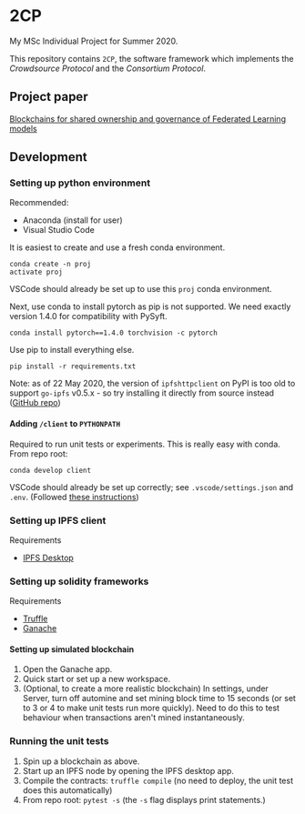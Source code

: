 # 2CP

My MSc Individual Project for Summer 2020.

This repository contains `2CP`, the software framework which implements the _Crowdsource Protocol_ and the _Consortium Protocol_.

## Project paper
[Blockchains for shared ownership and governance of Federated Learning models](https://1drv.ms/b/s!Ag6l4RY3j8vthYUVJIWq1XYcFK2D-g?e=B80G7n)

## Development

### Setting up python environment

Recommended:
- Anaconda (install for user)
- Visual Studio Code

It is easiest to create and use a fresh conda environment.
```
conda create -n proj
activate proj
```
VSCode should already be set up to use this `proj` conda environment.

Next, use conda to install pytorch as pip is not supported.
We need exactly version 1.4.0 for compatibility with PySyft.
```
conda install pytorch==1.4.0 torchvision -c pytorch
```

Use pip to install everything else.
```
pip install -r requirements.txt
```

Note: as of 22 May 2020, the version of `ipfshttpclient` on PyPI is too old to support `go-ipfs` v0.5.x - so try installing it directly from source instead ([GitHub repo](https://github.com/ipfs-shipyard/py-ipfs-http-client))

#### Adding `/client` to `PYTHONPATH`

Required to run unit tests or experiments. This is really easy with conda. From repo root:

```
conda develop client
```

VSCode should already be set up correctly; see `.vscode/settings.json` and `.env`. (Followed [these instructions](https://binx.io/blog/2020/03/05/setting-python-source-folders-vscode/))

### Setting up IPFS client
Requirements
- [IPFS Desktop](https://github.com/ipfs-shipyard/ipfs-desktop)

### Setting up solidity frameworks
Requirements
- [Truffle](https://www.trufflesuite.com/truffle)
- [Ganache](https://www.trufflesuite.com/ganache)

#### Setting up simulated blockchain
1. Open the Ganache app.
2. Quick start or set up a new workspace.
3. (Optional, to create a more realistic blockchain) In settings, under Server, turn off automine and set mining block time to 15 seconds (or set to 3 or 4 to make unit tests run more quickly). Need to do this to test behaviour when transactions aren't mined instantaneously.

### Running the unit tests
1. Spin up a blockchain as above.
2. Start up an IPFS node by opening the IPFS desktop app.
3. Compile the contracts: `truffle compile` (no need to deploy, the unit test does this automatically)
4. From repo root: `pytest -s` (the `-s` flag displays print statements.)
